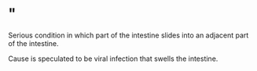 # "

Serious condition in which part of the intestine slides into an adjacent part of the intestine.

Cause is speculated to be viral infection that swells the intestine.
